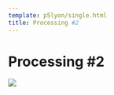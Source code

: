 ```yaml
---
template: p5lyon/single.html
title: Processing #2
---
```

# Processing #2
<img src="./IMG_2243.JPG" />

<canvas>
